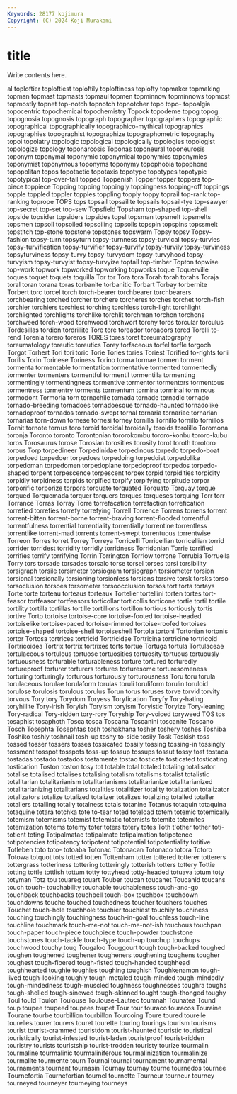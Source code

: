 ```yaml
---
Keywords: 28177 kojimura
Copyright: (C) 2024 Koji Murakami
---
```


# title

Write contents here.



al toploftier toploftiest toploftily
toploftiness toplofty topmaker topmaking topman topmast topmasts topmaul topmen topminnow
topminnows topmost topmostly topnet top-notch topnotch topnotcher topo topo- topoalgia
topocentric topochemical topochemistry Topock topodeme topog topog. topognosia topognosis topograph
topographer topographers topographic topographical topographically topographico-mythical topographics topographies topographist topographize
topographometric topography topoi topolatry topologic topological topologically topologies topologist topologize
topology toponarcosis Toponas toponeural toponeurosis toponym toponymal toponymic toponymical toponymics
toponymies toponymist toponymous toponyms toponymy topophobia topophone topopolitan topos topotactic
topotaxis topotype topotypes topotypic topotypical top-over-tail topped Toppenish Topper topper
toppers top-piece toppiece Topping topping toppingly toppingness topping-off toppings topple
toppled toppler topples toppling topply toppy toprail top-rank top-ranking toprope
TOPS tops topsail topsailite topsails topsail-tye top-sawyer top-secret top-set top-sew
Topsfield Topsham top-shaped top-shell topside topsider topsiders topsides topsl topsman
topsmelt topsmelts topsmen topsoil topsoiled topsoiling topsoils topspin topspins topssmelt
topstitch top-stone topstone topstones topswarm Topsy topsy Topsy-fashion topsy-turn topsyturn
topsy-turnness topsy-turvical topsy-turvies topsy-turvification topsy-turvifier topsy-turvify topsy-turvily topsy-turviness topsyturviness topsy-turvy
topsy-turvydom topsy-turvyhood topsy-turvyism topsy-turvyist topsy-turvyize toptail top-timber Topton topwise top-work
topwork topworked topworking topworks toque Toquerville toques toquet toquets toquilla
Tor tor Tora tora Torah torah torahs Toraja toral toran
torana toras torbanite torbanitic Torbart Torbay torbernite Torbert torc torcel
torch torch-bearer torchbearer torchbearers torchbearing torched torcher torchere torcheres torches
torchet torch-fish torchier torchiers torchiest torching torchless torch-light torchlight torchlighted
torchlights torchlike torchlit torchman torchon torchons torchweed torch-wood torchwood torchwort
torchy torcs torcular torculus Tordesillas tordion tordrillite Tore tore toreador
toreadors tored Torelli to-rend Torenia torero toreros TORES tores toret
toreumatography toreumatology toreutic toreutics Torey torfaceous torfel torfle torgoch Torgot
Torhert Tori tori toric Torie Tories tories Toriest Torified to-rights
torii Torilis Torin Torinese Toriness Torino torma tormae tormen torment
tormenta tormentable tormentation tormentative tormented tormentedly tormenter tormenters tormentful tormentil
tormentilla tormenting tormentingly tormentingness tormentive tormentor tormentors tormentous tormentress tormentry
torments tormentum tormina torminal torminous tormodont Tormoria torn tornachile tornada
tornade tornadic tornado tornado-breeding tornadoes tornadoesque tornado-haunted tornadolike tornadoproof tornados
tornado-swept tornal tornaria tornariae tornarian tornarias torn-down tornese tornesi torney
tornilla Tornillo tornillo tornillos Tornit tornote tornus toro toroid toroidal
toroidally toroids torolillo Toromona toronja Toronto toronto Torontonian tororokombu tororo-konbu
tororo-kubu toros Torosaurus torose Torosian torosities torosity torot toroth torotoro
torous Torp torpedineer Torpedinidae torpedinous torpedo torpedo-boat torpedoed torpedoer torpedoes
torpedoing torpedoist torpedolike torpedoman torpedomen torpedoplane torpedoproof torpedos torpedo-shaped torpent
torpescence torpescent torpex torpid torpidities torpidity torpidly torpidness torpids torpified
torpify torpifying torpitude torpor torporific torporize torpors torquate torquated Torquato
Torquay torque torqued Torquemada torquer torquers torques torqueses torquing Torr
torr Torrance Torras Torray Torre torrefacation torrefaction torrefication torrefied torrefies
torrefy torrefying Torrell Torrence Torrens torrens torrent torrent-bitten torrent-borne torrent-braving
torrent-flooded torrentful torrentfulness torrential torrentiality torrentially torrentine torrentless torrentlike torrent-mad
torrents torrent-swept torrentuous torrentwise Torreon Torres torret Torrey Torreya Torricelli
Torricellian torricellian torrid torrider torridest torridity torridly torridness Torridonian Torrie
torrified torrifies torrify torrifying Torrin Torrington Torrlow torrone Torrubia Torruella
Torry tors torsade torsades torsalo torse torsel torses torsi torsibility
torsigraph torsile torsimeter torsiogram torsiograph torsiometer torsion torsional torsionally torsioning
torsionless torsions torsive torsk torsks torso torsoclusion torsoes torsometer torsoocclusion
torsos tort torta tortays Torte torte torteau torteaus torteaux Tortelier
tortellini torten tortes tort-feasor tortfeasor tortfeasors torticollar torticollis torticone tortie
tortil tortile tortility tortilla tortillas tortille tortillions tortillon tortious tortiously
tortis tortive Torto tortoise tortoise-core tortoise-footed tortoise-headed tortoiselike tortoise-paced tortoise-rimmed
tortoise-roofed tortoises tortoise-shaped tortoise-shell tortoiseshell Tortola tortoni Tortonian tortonis tortor
Tortosa tortrices tortricid Tortricidae Tortricina tortricine tortricoid Tortricoidea Tortrix tortrix
tortrixes torts tortue Tortuga tortula Tortulaceae tortulaceous tortulous tortuose tortuosities
tortuosity tortuous tortuously tortuousness torturable torturableness torture tortured torturedly tortureproof
torturer torturers tortures torturesome torturesomeness torturing torturingly torturous torturously torturousness
Toru toru torula torulaceous torulae torulaform torulas toruli toruliform torulin
toruloid torulose torulosis torulous torulus Torun torus toruses torve torvid
torvity torvous Tory tory Torydom Toryess Toryfication Toryfy Tory-hating toryhillite
Tory-irish Toryish Toryism toryism Toryistic Toryize Tory-leaning Tory-radical Tory-ridden tory-rory
Toryship Tory-voiced toryweed TOS tos tosaphist tosaphoth Tosca tosca Toscana
Toscanini toscanite Toscano Tosch Tosephta Tosephtas tosh toshakhana tosher toshery
toshes Toshiba Toshiko toshly toshnail tosh-up toshy to-side tosily Tosk
Toskish toss tossed tosser tossers tosses tossicated tossily tossing tossing-in
tossingly tossment tosspot tosspots toss-up tossup tossups tossut tossy tost
tostada tostadas tostado tostados tostamente tostao tosticate tosticated tosticating tostication
Toston toston tosy tot totable total totaled totaling totalisator totalise
totalised totalises totalising totalism totalisms totalist totalistic totalitarian totalitarianism totalitarianisms
totalitarianize totalitarianized totalitarianizing totalitarians totalities totalitizer totality totalization totalizator totalizators
totalize totalized totalizer totalizes totalizing totalled totaller totallers totalling totally
totalness totals totanine Totanus totaquin totaquina totaquine totara totchka tote
to-tear toted toteload totem totemic totemically totemism totemisms totemist totemistic
totemists totemite totemites totemization totems totemy toter toters totery totes
Toth t'other tother toti- totient toting Totipalmatae totipalmate totipalmation totipotence
totipotencies totipotency totipotent totipotential totipotentiality totitive Totleben toto toto- totoaba
Totonac Totonacan Totonaco totora Totoro Totowa totquot tots totted totten
Tottenham totter tottered totterer totterers tottergrass totteriness tottering totteringly totterish
totters tottery Tottie totting tottle tottlish tottum totty tottyhead totty-headed
totuava totum toty totyman Totz tou touareg touart Touber toucan
toucanet Toucanid toucans touch touch- touchability touchable touchableness touch-and-go touchback
touchbacks touchbell touch-box touchbox touchdown touchdowns touche touched touchedness toucher
touchers touches Touchet touch-hole touchhole touchier touchiest touchily touchiness touching
touchingly touchingness touch-in-goal touchless touch-line touchline touchmark touch-me-not touch-me-not-ish touchous
touchpan touch-paper touch-piece touchpiece touch-powder touchstone touchstones touch-tackle touch-type touch-up
touchup touchups touchwood touchy toug Tougaloo Touggourt tough tough-backed toughed
toughen toughened toughener tougheners toughening toughens tougher toughest tough-fibered tough-fisted
tough-handed toughhead toughhearted toughie toughies toughing toughish Toughkenamon tough-lived tough-looking
toughly tough-metaled tough-minded tough-mindedly tough-mindedness tough-muscled toughness toughnesses toughra toughs
tough-shelled tough-sinewed tough-skinned tought tough-thonged toughy Toul tould Toulon Toulouse
Toulouse-Lautrec toumnah Tounatea Tound toup toupee toupeed toupees toupet Tour
tour touraco touracos Touraine Tourane tourbe tourbillion tourbillon Tourcoing Toure
toured tourelle tourelles tourer tourers touret tourette touring tourings tourism
tourisms tourist tourist-crammed touristdom tourist-haunted touristic touristical touristically tourist-infested tourist-laden
touristproof tourist-ridden touristry tourists touristship tourist-trodden touristy tourize tourmalin tourmaline
tourmalinic tourmaliniferous tourmalinization tourmalinize tourmalite tourmente tourn Tournai tournai tournament
tournamental tournaments tournant tournasin Tournay tournay tourne tournedos tournee Tournefortia
Tournefortian tournel tournette Tourneur tourneur tourney tourneyed tourneyer tourneying tourneys
